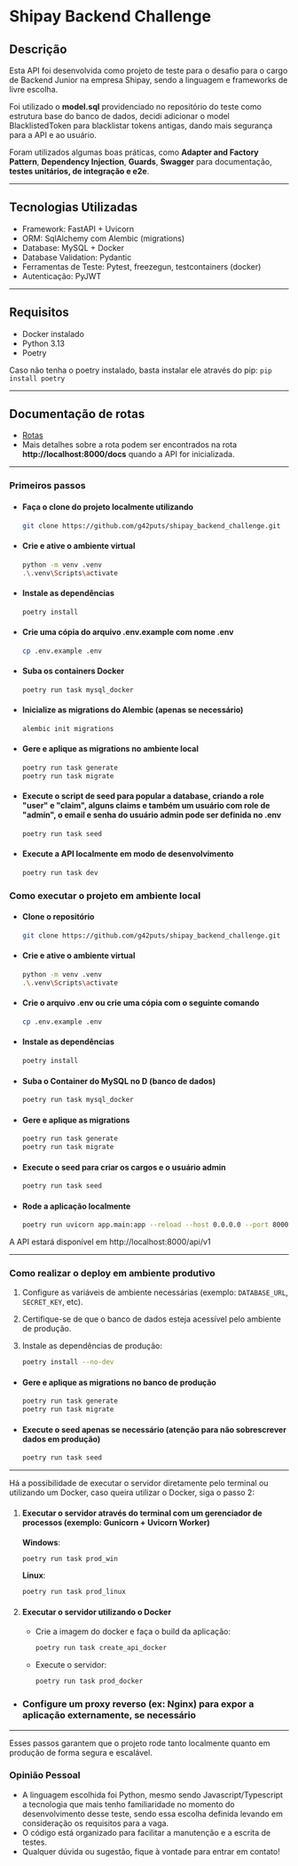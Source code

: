# Shipay Backend Challenge

## Descrição

Esta API foi desenvolvida como projeto de teste para o desafio para o cargo de Backend Junior na empresa Shipay, sendo a linguagem e frameworks de livre escolha.

Foi utilizado o **model.sql** providenciado no repositório do teste como estrutura base do banco de dados, decidi adicionar o model BlacklistedToken para blacklistar tokens antigas, dando mais segurança para a API e ao usuário.

Foram utilizados algumas boas práticas, como **Adapter and Factory Pattern**, **Dependency Injection**, **Guards**, **Swagger** para documentação, **testes unitários, de integração e e2e**.

---

## Tecnologias Utilizadas

- Framework: FastAPI + Uvicorn
- ORM: SqlAlchemy com Alembic (migrations)
- Database: MySQL + Docker
- Database Validation: Pydantic
- Ferramentas de Teste: Pytest, freezegun, testcontainers (docker)
- Autenticação: PyJWT

---

## Requisitos

- Docker instalado
- Python 3.13
- Poetry

Caso não tenha o poetry instalado, basta instalar ele através do pip: `pip install poetry`

---

## Documentação de rotas

- [Rotas](/docs//routes.md)
- Mais detalhes sobre a rota podem ser encontrados na rota **http://localhost:8000/docs** quando a API for inicializada.

---

### Primeiros passos

- #### Faça o clone do projeto localmente utilizando

    ```bash
    git clone https://github.com/g42puts/shipay_backend_challenge.git
    ```

- #### Crie e ative o ambiente virtual

    ```bash
    python -m venv .venv
    .\.venv\Scripts\activate
    ```

- #### Instale as dependências

    ```bash
    poetry install
    ```

- #### Crie uma cópia do arquivo .env.example com nome .env

    ```bash
    cp .env.example .env
    ```

- #### Suba os containers Docker

    ```bash
    poetry run task mysql_docker
    ```

- #### Inicialize as migrations do Alembic (apenas se necessário)

    ```bash
    alembic init migrations
    ```

- #### Gere e aplique as migrations no ambiente local

    ```bash
    poetry run task generate
    poetry run task migrate
    ```

- #### Execute o script de seed para popular a database, criando a role "user" e "claim", alguns claims e também um usuário com role de "admin", o **email** e **senha** do usuário admin pode ser definida no **.env**

    ```bash
    poetry run task seed
    ```

- #### Execute a API localmente em modo de desenvolvimento

    ```bash
    poetry run task dev
    ```

### Como executar o projeto em ambiente local

- #### Clone o repositório

    ```bash
    git clone https://github.com/g42puts/shipay_backend_challenge.git
    ```

- #### Crie e ative o ambiente virtual

    ```bash
    python -m venv .venv
    .\.venv\Scripts\activate
    ```

- #### Crie o arquivo .env ou crie uma cópia com o seguinte comando

    ```bash
    cp .env.example .env
    ```

- #### Instale as dependências

    ```bash
    poetry install
    ```

- #### Suba o Container do MySQL no D (banco de dados)

    ```bash
    poetry run task mysql_docker
    ```

- #### Gere e aplique as migrations

    ```bash
    poetry run task generate
    poetry run task migrate
    ```

- #### Execute o seed para criar os cargos e o usuário admin

    ```bash
    poetry run task seed
    ```

- #### Rode a aplicação localmente

    ```bash
    poetry run uvicorn app.main:app --reload --host 0.0.0.0 --port 8000
    ```

A API estará disponível em http://localhost:8000/api/v1

---

### Como realizar o deploy em ambiente produtivo

1. Configure as variáveis de ambiente necessárias (exemplo: `DATABASE_URL`, `SECRET_KEY`, etc).
2. Certifique-se de que o banco de dados esteja acessível pelo ambiente de produção.
3. Instale as dependências de produção:

    ```bash
    poetry install --no-dev
    ```

- #### Gere e aplique as migrations no banco de produção

    ```bash
    poetry run task generate
    poetry run task migrate
    ```

- #### Execute o seed apenas se necessário (atenção para não sobrescrever dados em produção)

    ```bash
    poetry run task seed
    ```

--- 

Há a possibilidade de executar o servidor diretamente pelo terminal ou utilizando um Docker, caso queira utilizar o Docker, siga o passo 2:


1. #### Executar o servidor através do terminal com um gerenciador de processos (exemplo: Gunicorn + Uvicorn Worker)

    **Windows**:

    ```bash
    poetry run task prod_win
    ```

    **Linux**:

    ```bash
    poetry run task prod_linux
    ```

2. #### Executar o servidor utilizando o Docker

    - Crie a imagem do docker e faça o build da aplicação:
   
        ```bash
        poetry run task create_api_docker
        ```

    - Execute o servidor:

        ```bash
        poetry run task prod_docker
        ```

- ### Configure um proxy reverso (ex: Nginx) para expor a aplicação externamente, se necessário

---

Esses passos garantem que o projeto rode tanto localmente quanto em produção de forma segura e escalável.

### Opinião Pessoal

- A linguagem escolhida foi Python, mesmo sendo Javascript/Typescript a tecnologia que mais tenho familiaridade no momento do desenvolvimento desse teste, sendo essa escolha definida levando em consideração os requisitos para a vaga.
- O código está organizado para facilitar a manutenção e a escrita de testes.
- Qualquer dúvida ou sugestão, fique à vontade para entrar em contato!
